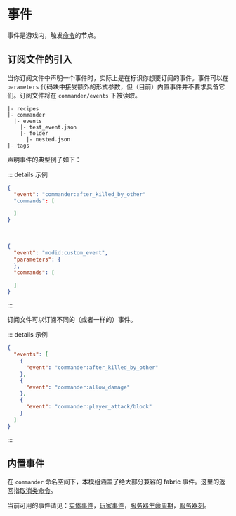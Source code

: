 # 事件

事件是游戏内，触发[命令](Commands)的节点。

## 订阅文件的引入

当你订阅文件中声明一个事件时，实际上是在标识你想要订阅的事件。事件可以在 `parameters` 代码块中接受额外的形式参数，但（目前）内置事件并不要求具备它们。订阅文件将在 `commander/events` 下被读取。

```
|- recipes
|- commander
  |- events
    |- test_event.json
    |- folder
      |- nested.json
|- tags
```

声明事件的典型例子如下：

::: details 示例
```json
{
  "event": "commander:after_killed_by_other"
  "commands": [

  ]
}
```
<br/>

```json
{
  "event": "modid:custom_event",
  "parameters": {
  },
  "commands": [

  ]
}
```
:::

订阅文件可以订阅不同的（或者一样的）事件。

::: details 示例
```json
{
  "events": [
    {
      "event": "commander:after_killed_by_other"
    },
    {
      "event": "commander:allow_damage"
    },
    {
      "event": "commander:player_attack/block"
    }
  ]
}
```
:::

## 内置事件

在 `commander` 命名空间下，本模组涵盖了绝大部分兼容的 fabric 事件。这里的返回指[取消类命令](Commands#commandercancel)。

当前可用的事件请见：[实体事件](https://github.com/constellation-mc/commander/blob/main/src/main/java/me/melontini/commander/impl/builtin/events/EntityEvents.java)，[玩家事件](https://github.com/constellation-mc/commander/blob/main/src/main/java/me/melontini/commander/impl/builtin/events/PlayerEvents.java)，[服务器生命周期](https://github.com/constellation-mc/commander/blob/main/src/main/java/me/melontini/commander/impl/builtin/events/ServerLifecycle.java)，[服务器刻](https://github.com/constellation-mc/commander/blob/main/src/main/java/me/melontini/commander/impl/builtin/events/ServerTick.java)。
